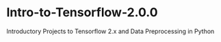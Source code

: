 # Intro-to-Tensorflow-2.0.0
Introductory Projects to Tensorflow 2.x and Data Preprocessing in Python
